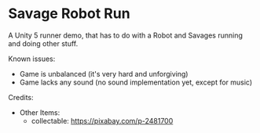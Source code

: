 # Savage Robot Run
A Unity 5 runner demo, that has to do with a Robot and Savages running and doing other stuff.

Known issues:

- Game is unbalanced (it's very hard and unforgiving)
- Game lacks any sound (no sound implementation yet, except for music)

Credits:

- Other Items:
  - collectable: https://pixabay.com/p-2481700
